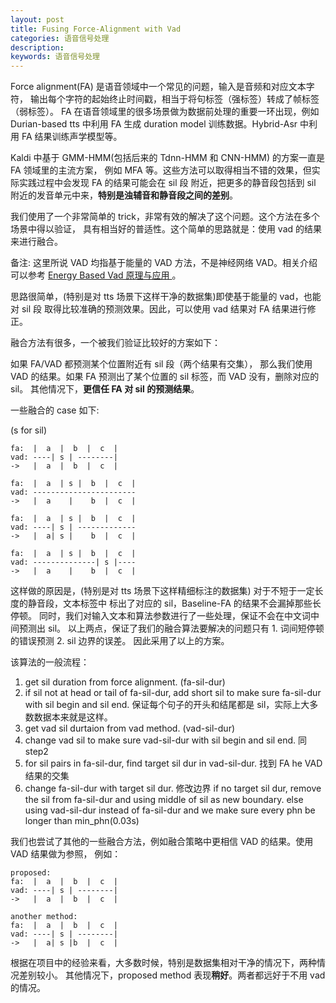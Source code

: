 ```yaml
---
layout: post
title: Fusing Force-Alignment with Vad
categories: 语音信号处理
description: 
keywords: 语音信号处理
---
```


Force alignment(FA) 是语音领域中一个常见的问题，输入是音频和对应文本字符，
输出每个字符的起始终止时间戳，相当于将句标签（强标签）转成了帧标签（弱标签）。
FA 在语音领域里的很多场景做为数据前处理的重要一环出现，例如 Durian-based tts 中利用
FA 生成 duration model 训练数据。Hybrid-Asr 中利用 FA 结果训练声学模型等。

Kaldi 中基于 GMM-HMM(包括后来的 Tdnn-HMM 和 CNN-HMM) 的方案一直是 FA 领域里的主流方案，
例如 MFA 等。这些方法可以取得相当不错的效果，但实际实践过程中会发现 FA 的结果可能会在 sil 段
附近，把更多的静音段包括到 sil 附近的发音单元中来，**特别是浊辅音和静音段之间的差别**。

我们使用了一个非常简单的 trick，非常有效的解决了这个问题。这个方法在多个场景中得以验证，
具有相当好的普适性。这个简单的思路就是：使用 vad 的结果来进行融合。

备注: 这里所说 VAD 均指基于能量的 VAD 方法，不是神经网络 VAD。相关介绍可以参考 [Energy Based Vad 原理与应用
](https://liu-feng-deeplearning.github.io/2021/04/19/Energy-Based-Vad%E5%8E%9F%E7%90%86%E4%B8%8E%E5%BA%94%E7%94%A8/)。


思路很简单，(特别是对 tts 场景下这样干净的数据集)即使基于能量的 vad，也能对 sil 段
取得比较准确的预测效果。因此，可以使用 vad 结果对 FA 结果进行修正。

融合方法有很多，一个被我们验证比较好的方案如下：

如果 FA/VAD 都预测某个位置附近有 sil 段（两个结果有交集），
那么我们使用 VAD 的结果。如果 FA 预测出了某个位置的 sil 标签，而 VAD 没有，删除对应的 sil。
其他情况下，**更信任 FA 对 sil 的预测结果**。 

一些融合的 case 如下: 

(s for sil)

```text
fa:  |  a  |  b  |  c  |
vad: ----| s | --------|
->   |  a  |  b  |  c  |

fa:  |  a  | s |  b  |  c  |
vad: -----------------------
->   |  a    |    b  |  c  |

fa:  |  a  | s |  b  |  c  |
vad: ----| s | -------------
->   |  a| s |    b  |  c  |

fa:  |  a  | s |  b  |  c  |
vad: --------------| s |----
->   |  a    |    b  |  c  | 
```

这样做的原因是，(特别是对 tts 场景下这样精细标注的数据集) 对于不短于一定长度的静音段，文本标签中
标出了对应的 sil，Baseline-FA 的结果不会漏掉那些长停顿。
同时，我们对输入文本和算法参数进行了一些处理，保证不会在中文词中间预测出 sil。
以上两点，保证了我们的融合算法要解决的问题只有 1. 词间短停顿的错误预测 2. sil 边界的误差。
因此采用了以上的方案。


该算法的一般流程：

1. get sil duration from force alignment. (fa-sil-dur)
2. if sil not at head or tail of fa-sil-dur, add short sil to make sure fa-sil-dur 
with sil begin and sil end. 保证每个句子的开头和结尾都是 sil，实际上大多数数据本来就是这样。
3. get vad sil durtaion from vad method. (vad-sil-dur)
4. change vad sil to make sure vad-sil-dur with sil begin and sil end. 同step2
5. for sil pairs in fa-sil-dur, find target sil dur in vad-sil-dur. 找到 FA he VAD 结果的交集
6. change fa-sil-dur with target sil dur. 修改边界
 if no target sil dur, remove the sil from fa-sil-dur and using middle of sil as new boundary.
 else using vad-sil-dur instead of fa-sil-dur
 and we make sure every phn be longer than min_phn(0.03s)
 


我们也尝试了其他的一些融合方法，例如融合策略中更相信 VAD 的结果。使用 VAD 结果做为参照，
例如：

```text
proposed:
fa:  |  a  |  b  |  c  |
vad: ----| s | --------|
->   |  a  |  b  |  c  |

another method:
fa:  |  a  |  b  |  c  |
vad: ----| s | --------|
->   |  a| s |b  |  c  | 
```

根据在项目中的经验来看，大多数时候，特别是数据集相对干净的情况下，两种情况差别较小。
其他情况下，proposed method 表现**稍好**。两者都远好于不用 vad 的情况。


